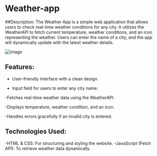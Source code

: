 # Weather-app
##Description:
The Weather App is a simple web application that allows users to check real-time weather conditions for any city. It utilizes the WeatherAPI to fetch current temperature, weather conditions, and an icon representing the weather. Users can enter the name of a city, and the app will dynamically update with the latest weather details.

![image](https://github.com/user-attachments/assets/55e5781e-5d9d-4f3f-835a-c6a84ea0dbf6)

## Features:
- User-friendly interface with a clean design.

- Input field for users to enter any city name.

-Fetches real-time weather data using the WeatherAPI.

-Displays temperature, weather condition, and an icon.

-Handles errors gracefully if an invalid city is entered.

## Technologies Used:

-HTML & CSS: For structuring and styling the website.
-JavaScript (Fetch API): To retrieve weather data dynamically.
